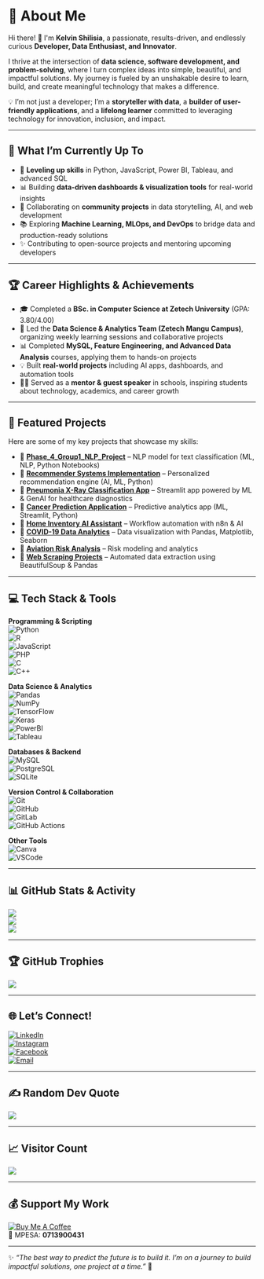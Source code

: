 # 💫 About Me  
Hi there! 👋 I'm **Kelvin Shilisia**, a passionate, results-driven, and endlessly curious **Developer, Data Enthusiast, and Innovator**.  

I thrive at the intersection of **data science, software development, and problem-solving**, where I turn complex ideas into simple, beautiful, and impactful solutions. My journey is fueled by an unshakable desire to learn, build, and create meaningful technology that makes a difference.  

💡 I’m not just a developer; I’m a **storyteller with data**, a **builder of user-friendly applications**, and a **lifelong learner** committed to leveraging technology for innovation, inclusion, and impact.  

---

## 🚀 What I’m Currently Up To  
- 🌱 **Leveling up skills** in Python, JavaScript, Power BI, Tableau, and advanced SQL  
- 📊 Building **data-driven dashboards & visualization tools** for real-world insights  
- 🤝 Collaborating on **community projects** in data storytelling, AI, and web development  
- 📚 Exploring **Machine Learning, MLOps, and DevOps** to bridge data and production-ready solutions  
- ✨ Contributing to open-source projects and mentoring upcoming developers  

---

## 🏆 Career Highlights & Achievements  
- 🎓 Completed a **BSc. in Computer Science at Zetech University** (GPA: 3.80/4.00)  
- 📌 Led the **Data Science & Analytics Team (Zetech Mangu Campus)**, organizing weekly learning sessions and collaborative projects  
- 📊 Completed **MySQL, Feature Engineering, and Advanced Data Analysis** courses, applying them to hands-on projects  
- 💡 Built **real-world projects** including AI apps, dashboards, and automation tools  
- 🧑‍🏫 Served as a **mentor & guest speaker** in schools, inspiring students about technology, academics, and career growth  

---

## 📂 Featured Projects  
Here are some of my key projects that showcase my skills:  

- 📌 [**Phase_4_Group1_NLP_Project**](https://github.com/Mirriam-Tech/Phase_4_Group1_NLP_Project) – NLP model for text classification (ML, NLP, Python Notebooks)  
- 📌 [**Recommender Systems Implementation**](https://github.com/Kelvin-Shilisia/dsc-implementing-recommender-systems) – Personalized recommendation engine (AI, ML, Python)  
- 📌 [**Pneumonia X-Ray Classification App**](https://github.com/Kelvin-Shilisia) – Streamlit app powered by ML & GenAI for healthcare diagnostics  
- 📌 [**Cancer Prediction Application**](https://github.com/Kelvin-Shilisia/breast-cancer-prediction-streamlit-app) – Predictive analytics app (ML, Streamlit, Python)  
- 📌 [**Home Inventory AI Assistant**](https://github.com/Kelvin-Shilisia/Home-Inventory-Management-AI-Assistant-using-n8n) – Workflow automation with n8n & AI  
- 📌 [**COVID-19 Data Analytics**](https://github.com/Kelvin-Shilisia/covid-19-data-analytics) – Data visualization with Pandas, Matplotlib, Seaborn  
- 📌 [**Aviation Risk Analysis**](https://github.com/Kelvin-Shilisia/aviation-risk-analysis) – Risk modeling and analytics  
- 📌 [**Web Scraping Projects**](https://github.com/Kelvin-Shilisia) – Automated data extraction using BeautifulSoup & Pandas  

---

## 💻 Tech Stack & Tools  

**Programming & Scripting**  
![Python](https://img.shields.io/badge/Python-3776AB?logo=python&logoColor=white&style=for-the-badge)  
![R](https://img.shields.io/badge/R-276DC3?logo=r&logoColor=white&style=for-the-badge)  
![JavaScript](https://img.shields.io/badge/JavaScript-F7DF1E?logo=javascript&logoColor=black&style=for-the-badge)  
![PHP](https://img.shields.io/badge/PHP-777BB4?logo=php&logoColor=white&style=for-the-badge)  
![C](https://img.shields.io/badge/C-00599C?logo=c&logoColor=white&style=for-the-badge)  
![C++](https://img.shields.io/badge/C++-00599C?logo=cplusplus&logoColor=white&style=for-the-badge)  

**Data Science & Analytics**  
![Pandas](https://img.shields.io/badge/Pandas-150458?logo=pandas&logoColor=white&style=for-the-badge)  
![NumPy](https://img.shields.io/badge/Numpy-013243?logo=numpy&logoColor=white&style=for-the-badge)  
![TensorFlow](https://img.shields.io/badge/TensorFlow-FF6F00?logo=tensorflow&logoColor=white&style=for-the-badge)  
![Keras](https://img.shields.io/badge/Keras-D00000?logo=keras&logoColor=white&style=for-the-badge)  
![PowerBI](https://img.shields.io/badge/Power%20BI-F2C811?logo=powerbi&logoColor=black&style=for-the-badge)  
![Tableau](https://img.shields.io/badge/Tableau-E97627?logo=tableau&logoColor=white&style=for-the-badge)  

**Databases & Backend**  
![MySQL](https://img.shields.io/badge/MySQL-4479A1?logo=mysql&logoColor=white&style=for-the-badge)  
![PostgreSQL](https://img.shields.io/badge/PostgreSQL-336791?logo=postgresql&logoColor=white&style=for-the-badge)  
![SQLite](https://img.shields.io/badge/SQLite-003B57?logo=sqlite&logoColor=white&style=for-the-badge)  

**Version Control & Collaboration**  
![Git](https://img.shields.io/badge/Git-F05032?logo=git&logoColor=white&style=for-the-badge)  
![GitHub](https://img.shields.io/badge/GitHub-181717?logo=github&logoColor=white&style=for-the-badge)  
![GitLab](https://img.shields.io/badge/GitLab-FC6D26?logo=gitlab&logoColor=white&style=for-the-badge)  
![GitHub Actions](https://img.shields.io/badge/GitHub_Actions-2671E5?logo=githubactions&logoColor=white&style=for-the-badge)  

**Other Tools**  
![Canva](https://img.shields.io/badge/Canva-00C4CC?logo=canva&logoColor=white&style=for-the-badge)  
![VSCode](https://img.shields.io/badge/VSCode-007ACC?logo=visualstudiocode&logoColor=white&style=for-the-badge)  

---

## 📊 GitHub Stats & Activity  
![](https://github-readme-stats.vercel.app/api?username=Kelvin-Shilisia&theme=algolia&hide_border=false&include_all_commits=true&count_private=true)  
![](https://nirzak-streak-stats.vercel.app/?user=Kelvin-Shilisia&theme=algolia&hide_border=false)  
![](https://github-readme-stats.vercel.app/api/top-langs/?username=Kelvin-Shilisia&theme=algolia&hide_border=false&include_all_commits=true&count_private=true&layout=compact)  

---

## 🏆 GitHub Trophies

![](https://github-profile-trophy.vercel.app/?username=Kelvin-Shilisia&theme=algolia&no-frame=false&no-bg=true&margin-w=4)  

---

## 🌐 Let’s Connect!  
[![LinkedIn](https://img.shields.io/badge/LinkedIn-0A66C2?logo=linkedin&logoColor=white&style=for-the-badge)](https://linkedin.com/in/your-link)  
[![Instagram](https://img.shields.io/badge/Instagram-E4405F?logo=instagram&logoColor=white&style=for-the-badge)](https://instagram.com/santozkoky)  
[![Facebook](https://img.shields.io/badge/Facebook-1877F2?logo=facebook&logoColor=white&style=for-the-badge)](https://facebook.com/santozkowkey.mtapeli)  
[![Email](https://img.shields.io/badge/Email-D14836?logo=gmail&logoColor=white&style=for-the-badge)](mailto:allanotieno2001@gmail.com)  

---

## ✍️ Random Dev Quote  
![](https://quotes-github-readme.vercel.app/api?type=horizontal&theme=radical)  

---

## 📈 Visitor Count

[![](https://visitcount.itsvg.in/api?id=Kelvin-Shilisia&icon=0&color=0)](https://visitcount.itsvg.in)  

---

## 💰 Support My Work  
[![Buy Me A Coffee](https://img.shields.io/badge/Buy%20Me%20a%20Coffee-FFDD00?logo=buymeacoffee&logoColor=black&style=for-the-badge)](https://buymeacoffee.com/+254740782619)  
📱 MPESA: **0713900431**  

---

✨ *“The best way to predict the future is to build it. I’m on a journey to build impactful solutions, one project at a time.”* 🚀
